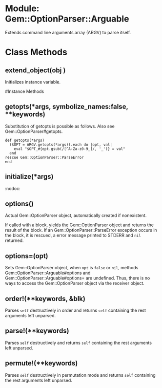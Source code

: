# Module: Gem::OptionParser::Arguable
    

Extends command line arguments array (ARGV) to parse itself.


# Class Methods
## extend_object(obj ) [](#method-c-extend_object)
Initializes instance variable.

#Instance Methods
## getopts(*args, symbolize_names:false, **keywords) [](#method-i-getopts)
Substitution of getopts is possible as follows. Also see
Gem::OptionParser#getopts.

    def getopts(*args)
      ($OPT = ARGV.getopts(*args)).each do |opt, val|
        eval "$OPT_#{opt.gsub(/[^A-Za-z0-9_]/, '_')} = val"
      end
    rescue Gem::OptionParser::ParseError
    end

## initialize(*args) [](#method-i-initialize)
:nodoc:

## options() [](#method-i-options)
Actual Gem::OptionParser object, automatically created if nonexistent.

If called with a block, yields the Gem::OptionParser object and returns the
result of the block. If an Gem::OptionParser::ParseError exception occurs in
the block, it is rescued, a error message printed to STDERR and `nil`
returned.

## options=(opt) [](#method-i-options=)
Sets Gem::OptionParser object, when `opt` is `false` or `nil`, methods
Gem::OptionParser::Arguable#options and Gem::OptionParser::Arguable#options=
are undefined. Thus, there is no ways to access the Gem::OptionParser object
via the receiver object.

## order!(**keywords, &blk) [](#method-i-order!)
Parses `self` destructively in order and returns `self` containing the rest
arguments left unparsed.

## parse!(**keywords) [](#method-i-parse!)
Parses `self` destructively and returns `self` containing the rest arguments
left unparsed.

## permute!(**keywords) [](#method-i-permute!)
Parses `self` destructively in permutation mode and returns `self` containing
the rest arguments left unparsed.

